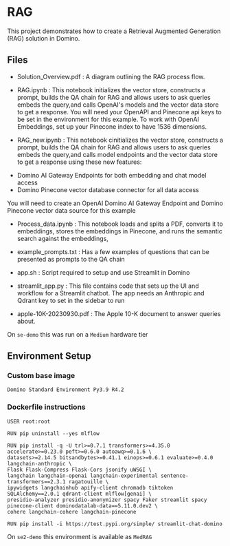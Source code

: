 # RAG
This project demonstrates how to create a Retrieval Augmented Generation (RAG) solution in Domino.

## Files

*  Solution_Overview.pdf : A diagram outlining the RAG process flow. 

*  RAG.ipynb : This notebook initializes the vector store,  constructs a prompt, builds the QA chain for RAG and allows users to ask queries embeds the query,and calls OpenAI's models and the vector data store to get a response. You will need your OpenAPI and Pinecone api keys to be set in the environment for this example. To work with OpenAI Embeddings, set up your Pinecone index to have 1536 dimensions.

*  RAG_new.ipynb : This notebook cinitializes the vector store,  constructs a prompt, builds the QA chain for RAG and allows users to ask queries embeds the query,and calls model endpoints and the vector data store to get a response using these new features:  
 - Domino AI Gateway Endpoints for both embedding and chat model access
 - Domino Pinecone vector database connector for all data access
 
 You will need to create an OpenAI Domino AI Gateway Endpoint and Domino Pinecone vector data source for this example

*  Process_data.ipynb : This notebook loads and splits a PDF, converts it to embeddings, stores the embeddings in Pinecone, and runs the semantic search against the embeddings,
  
*  example_prompts.txt : Has a few examples of questions that can be presented as prompts to the QA chain
  
*  app.sh : Script required to setup and use Streamlit in Domino
  
*  streamlit_app.py : This file contains code that sets up the UI and workflow for a Streamlit chatbot. The app needs an Anthropic and Qdrant key to set in the sidebar to run

*  apple-10K-20230930.pdf :  The Apple 10-K document to answer queries about.

On `se-demo` this was run on a `Medium` hardware tier

## Environment Setup

### Custom base image 
```Domino Standard Environment Py3.9 R4.2```


### Dockerfile instructions

```
USER root:root

RUN pip uninstall --yes mlflow

RUN pip install -q -U trl>=0.7.1 transformers>=4.35.0 accelerate>=0.23.0 peft>=0.6.0 autoawq>=0.1.6 \
datasets>=2.14.5 bitsandbytes>=0.41.1 einops>=0.6.1 evaluate>=0.4.0 langchain-anthropic \
Flask Flask-Compress Flask-Cors jsonify uWSGI \
langchain langchain-openai langchain-experimental sentence-transformers==2.3.1 ragatouille \
ipywidgets langchainhub apify-client chromadb tiktoken SQLAlchemy==2.0.1 qdrant-client mlflow[genai] \
presidio-analyzer presidio-anonymizer spacy Faker streamlit spacy pinecone-client dominodatalab-data==5.11.0.dev2 \ 
cohere langchain-cohere langchain-pinecone

RUN pip install -i https://test.pypi.org/simple/ streamlit-chat-domino
```
On `se2-demo` this environment is available as `MedRAG`

### 

